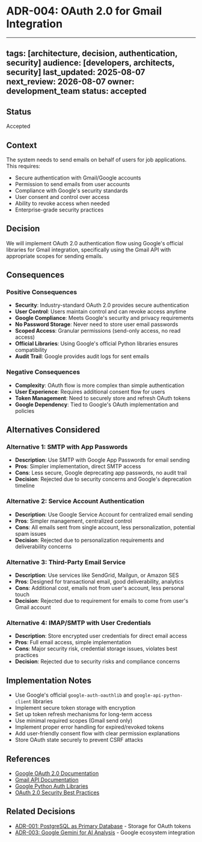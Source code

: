 # ADR-004: OAuth 2.0 for Gmail Integration

---
tags: [architecture, decision, authentication, security]
audience: [developers, architects, security]
last_updated: 2025-08-07
next_review: 2026-08-07
owner: development_team
status: accepted
---

## Status
Accepted

## Context
The system needs to send emails on behalf of users for job applications. This requires:
- Secure authentication with Gmail/Google accounts
- Permission to send emails from user accounts
- Compliance with Google's security standards
- User consent and control over access
- Ability to revoke access when needed
- Enterprise-grade security practices

## Decision
We will implement OAuth 2.0 authentication flow using Google's official libraries for Gmail integration, specifically using the Gmail API with appropriate scopes for sending emails.

## Consequences

### Positive Consequences
- **Security**: Industry-standard OAuth 2.0 provides secure authentication
- **User Control**: Users maintain control and can revoke access anytime
- **Google Compliance**: Meets Google's security and privacy requirements
- **No Password Storage**: Never need to store user email passwords
- **Scoped Access**: Granular permissions (send-only access, no read access)
- **Official Libraries**: Using Google's official Python libraries ensures compatibility
- **Audit Trail**: Google provides audit logs for sent emails

### Negative Consequences
- **Complexity**: OAuth flow is more complex than simple authentication
- **User Experience**: Requires additional consent flow for users
- **Token Management**: Need to securely store and refresh OAuth tokens
- **Google Dependency**: Tied to Google's OAuth implementation and policies

## Alternatives Considered

### Alternative 1: SMTP with App Passwords
- **Description**: Use SMTP with Google App Passwords for email sending
- **Pros**: Simpler implementation, direct SMTP access
- **Cons**: Less secure, Google deprecating app passwords, no audit trail
- **Decision**: Rejected due to security concerns and Google's deprecation timeline

### Alternative 2: Service Account Authentication
- **Description**: Use Google Service Account for centralized email sending
- **Pros**: Simpler management, centralized control
- **Cons**: All emails sent from single account, less personalization, potential spam issues
- **Decision**: Rejected due to personalization requirements and deliverability concerns

### Alternative 3: Third-Party Email Service
- **Description**: Use services like SendGrid, Mailgun, or Amazon SES
- **Pros**: Designed for transactional email, good deliverability, analytics
- **Cons**: Additional cost, emails not from user's account, less personal touch
- **Decision**: Rejected due to requirement for emails to come from user's Gmail account

### Alternative 4: IMAP/SMTP with User Credentials
- **Description**: Store encrypted user credentials for direct email access
- **Pros**: Full email access, simple implementation
- **Cons**: Major security risk, credential storage issues, violates best practices
- **Decision**: Rejected due to security risks and compliance concerns

## Implementation Notes
- Use Google's official `google-auth-oauthlib` and `google-api-python-client` libraries
- Implement secure token storage with encryption
- Set up token refresh mechanisms for long-term access
- Use minimal required scopes (Gmail send only)
- Implement proper error handling for expired/revoked tokens
- Add user-friendly consent flow with clear permission explanations
- Store OAuth state securely to prevent CSRF attacks

## References
- [Google OAuth 2.0 Documentation](https://developers.google.com/identity/protocols/oauth2)
- [Gmail API Documentation](https://developers.google.com/gmail/api)
- [Google Python Auth Libraries](https://google-auth.readthedocs.io/)
- [OAuth 2.0 Security Best Practices](https://tools.ietf.org/html/draft-ietf-oauth-security-topics)

## Related Decisions
- [ADR-001: PostgreSQL as Primary Database](001-database-choice.md) - Storage for OAuth tokens
- [ADR-003: Google Gemini for AI Analysis](003-ai-integration-approach.md) - Google ecosystem integration